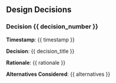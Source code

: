 ## Design Decisions

### Decision {{ decision_number }}

**Timestamp**: {{ timestamp }}

**Decision**: {{ decision_title }}

**Rationale**: {{ rationale }}

**Alternatives Considered**: {{ alternatives }}